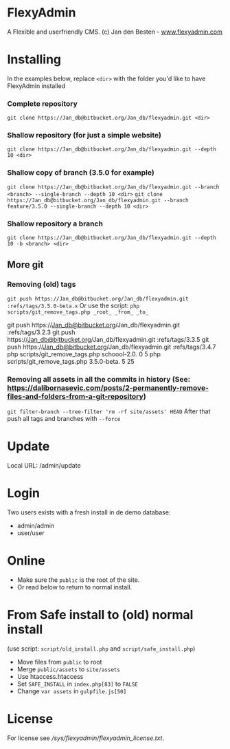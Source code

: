 # FlexyAdmin

A Flexible and userfriendly CMS.
(c) Jan den Besten - www.flexyadmin.com

# Installing

In the examples below, replace `<dir>` with the folder you'd like to have FlexyAdmin installed

### Complete repository ###

`git clone https://Jan_db@bitbucket.org/Jan_db/flexyadmin.git <dir>`

### Shallow repository (for just a simple website) ###

`git clone https://Jan_db@bitbucket.org/Jan_db/flexyadmin.git --depth 10 <dir>`

### Shallow copy of branch (3.5.0 for example)

`git clone https://Jan_db@bitbucket.org/Jan_db/flexyadmin.git --branch <branch> --single-branch --depth 10 <dir>`
`git clone https://Jan_db@bitbucket.org/Jan_db/flexyadmin.git --branch feature/3.5.0 --single-branch --depth 10 <dir>`
    
### Shallow repository a branch ###

`git clone https://Jan_db@bitbucket.org/Jan_db/flexyadmin.git --depth 10 -b <branch> <dir>`
  
## More git

### Removing (old) tags

`git push https://Jan_db@bitbucket.org/Jan_db/flexyadmin.git :refs/tags/3.5.0-beta.x`
Or use the script: `php scripts/git_remove_tags.php _root_ _from_ _to_`

git push https://Jan_db@bitbucket.org/Jan_db/flexyadmin.git :refs/tags/3.2.3
git push https://Jan_db@bitbucket.org/Jan_db/flexyadmin.git :refs/tags/3.3.5
git push https://Jan_db@bitbucket.org/Jan_db/flexyadmin.git :refs/tags/3.4.7
php scripts/git_remove_tags.php schoool-2.0. 0 5
php scripts/git_remove_tags.php 3.5.0-beta. 5 25
 
### Removing all assets in all the commits in history (See: https://dalibornasevic.com/posts/2-permanently-remove-files-and-folders-from-a-git-repository)

`git filter-branch --tree-filter 'rm -rf site/assets' HEAD`
After that push all tags and branches with `--force`


# Update

Local URL: /admin/update


# Login

Two users exists with a fresh install in de demo database:

- admin/admin
- user/user

# Online

- Make sure the `public` is the root of the site.
- Or read below to return to normal install.

# From Safe install to (old) normal install

(use script: `script/old_install.php` and `script/safe_install.php`)

- Move files from `public` to root
- Merge `public/assets` to `site/assets`
- Use htaccess.htaccess
- Set `SAFE_INSTALL` in `index.php[83]` to `FALSE`
- Change `var assets` in `gulpfile.js[50]`

# License

For license see */sys/flexyadmin/flexyadmin_license.txt*.